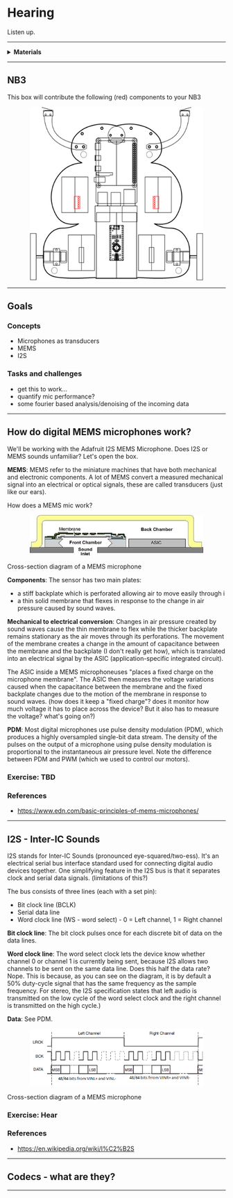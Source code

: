 # Hearing

Listen up.

----

<details><summary><b>Materials</b></summary><p>

Contents|Description| # |Data|Link|
:-------|:----------|:-:|:--:|:--:|
Mic (MEMS)| I2S mems microphone board (SPH0645)|2|[-D-](_data/datasheets/i2s_mems_mic.pdf)|[-L-](https://www.adafruit.com/product/3421)

Required|Description| # |Box|
:-------|:----------|:-:|:-:|
Multimeter|(Sealy MM18) pocket digital multimeter|1|[white](/boxes/white/README.md)|

</p></details>

----

## NB3

This box will contribute the following (red) components to your NB3

<p align="center">
<img src="_images/NB3_hearing.png" alt="NB3 stage" width="400" height="400">
<p>

----


## Goals

### Concepts
- Microphones as transducers
- MEMS
- I2S

### Tasks and challenges
- get this to work...
- quantify mic performance?
- some fourier based analysis/denoising of the incoming data

---- 
## How do digital MEMS microphones work?


We'll be working with the Adafruit I2S MEMS Microphone. Does I2S or MEMS sounds unfamiliar? Let's open the box.


**MEMS**: MEMS refer to the miniature machines that have both mechanical and electronic components. A lot of MEMS convert a measured mechanical signal into an electrical or optical signals, these are called transducers (just like our ears).

How does a MEMS mic work?

<p align="center">
<img src="_images/mems_mic.jpg" alt="NB3 stage" width="400" >
<figcaption>Cross-section diagram of a MEMS microphone</figcaption>
<p>

**Components**: The sensor has two main plates:
- a stiff backplate which is perforated allowing air to move easily through i
- a thin solid membrane that flexes in response to the change in air pressure caused by sound waves.

**Mechanical to electrical conversion**:
Changes in air pressure created by sound waves cause the thin membrane to flex while the thicker backplate remains stationary as the air moves through its perforations.  The movement of the membrane creates a change in the amount of capacitance between the membrane and the backplate (I don't really get how), which is translated into an electrical signal by the ASIC (application-specific integrated circuit).

The ASIC inside a MEMS microphoneuses "places a fixed charge on the microphone membrane".  The ASIC then measures the voltage variations caused when the capacitance between the membrane and the fixed backplate changes due to the motion of the membrane in response to sound waves. (how does it keep a "fixed charge"? does it monitor how much voltage it has to place across the device? But it also has to measure the voltage? what's going on?)


**PDM**: Most digital microphones use pulse density modulation (PDM), which produces a highly oversampled single-bit data stream. The density of the pulses on the output of a microphone using pulse density modulation is proportional to the instantaneous air pressure level. Note the difference between PDM and PWM (which we used to control our motors).


### Exercise: TBD


### References

- https://www.edn.com/basic-principles-of-mems-microphones/

---- 
## I2S - Inter-IC Sounds 


I2S stands for Inter-IC Sounds (pronounced eye-squared/two-ess). It's an electrical serial bus interface standard used for connecting digital audio devices together. One simplifying feature in the I2S bus is that it separates clock and serial data signals. (limitations of this?)

The bus consists of three lines (each with a set pin):

- Bit clock line (BCLK)
- Serial data line
- Word clock line (WS - word select) - 0 = Left channel, 1 = Right channel

**Bit clock line**: The bit clock pulses once for each discrete bit of data on the data lines.

**Word clock line**: The word select clock lets the device know whether channel 0 or channel 1 is currently being sent, because I2S allows two channels to be sent on the same data line. Does this half the data rate? Nope. This is because, as you can see on the diagram, it is by default a 50% duty-cycle signal that has the same frequency as the sample frequency. For stereo, the I2S specification states that left audio is transmitted on the low cycle of the word select clock and the right channel is transmitted on the high cycle.)

**Data**: See PDM.

<p align="center">
<img src="_images/I2S.png" alt="NB3 stage" width="400" >
<figcaption>Cross-section diagram of a MEMS microphone</figcaption>
<p>

### Exercise: Hear


### References

- https://en.wikipedia.org/wiki/I%C2%B2S


---- 
## Codecs - what are they?

----
